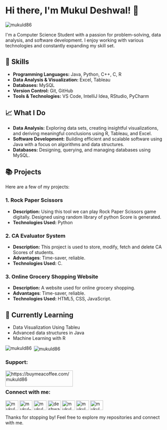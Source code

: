 # Hi there, I'm Mukul Deshwal! 👋
<p align="left"> <img src="https://komarev.com/ghpvc/?username=mukuld86&label=Profile%20views&color=0e75b6&style=flat" alt="mukuld86" /> </p>
I'm a Computer Science Student with a passion for problem-solving, data analysis, and software development. I enjoy working with various technologies and constantly expanding my skill set.

## 💼 Skills
- **Programming Languages:** Java, Python, C++, C, R
- **Data Analysis & Visualization:** Excel, Tableau
- **Databases:** MySQL
- **Version Control:** Git, GitHub
- **Tools & Technologies:** VS Code, IntelliJ Idea, RStudio, PyCharm

## 📈 What I Do
- **Data Analysis:** Exploring data sets, creating insightful visualizations, and deriving meaningful conclusions using R, Tableau, and Excel.
- **Software Development:** Building efficient and scalable software using Java with a focus on algorithms and data structures.
- **Databases:** Designing, querying, and managing databases using MySQL.

## 📚 Projects
Here are a few of my projects:

### 1. Rock Paper Scissors
- **Description:** Using this tool we can play Rock Paper Scissors game digitally.
Designed using random library of python
Score is generated.
- **Technologies Used:** Python

### 2. CA Evaluator System
- **Description:** This project is used to store, modify, fetch and delete CA Scores of students.
- **Advantages**: Time-saver, reliable.
- **Technologies Used:** C.

### 3. Online Grocery Shopping Website
- **Description:** A website used for online grocery shopping.
- **Advantages**: Time-saver, reliable.
- **Technologies Used:** HTML5, CSS, JavaScript.

## 🌱 Currently Learning
- Data Visualization Using Tableu
- Advanced data structures in Java
- Machine Learning with R

<p><img align="left" src="https://github-readme-stats.vercel.app/api/top-langs?username=mukuld86&show_icons=true&locale=en&layout=compact" alt="mukuld86" /></p>

<p>&nbsp;<img align="center" src="https://github-readme-stats.vercel.app/api?username=mukuld86&show_icons=true&locale=en" alt="mukuld86" /></p>


<h3 align="left">Support:</h3>
<p><a href="https://www.buymeacoffee.com/https://buymeacoffee.com/mukuld86"> <img align="left" src="https://cdn.buymeacoffee.com/buttons/v2/default-yellow.png" height="50" width="210" alt="https://buymeacoffee.com/mukuld86" /></a></p><br><br>

<h3 align="left">Connect with me:</h3>
<p align="left">
<a href="https://twitter.com/mukuldeshwal086" target="blank"><img align="center" src="https://raw.githubusercontent.com/rahuldkjain/github-profile-readme-generator/master/src/images/icons/Social/twitter.svg" alt="mukuldeshwal086" height="30" width="40" /></a>
<a href="https://linkedin.com/in/mukul-deshwal86" target="blank"><img align="center" src="https://raw.githubusercontent.com/rahuldkjain/github-profile-readme-generator/master/src/images/icons/Social/linked-in-alt.svg" alt="mukul-deshwal86" height="30" width="40" /></a>
<a href="https://fb.com/mukul.deshwal86" target="blank"><img align="center" src="https://raw.githubusercontent.com/rahuldkjain/github-profile-readme-generator/master/src/images/icons/Social/facebook.svg" alt="mukul.deshwal86" height="30" width="40" /></a>
<a href="https://instagram.com/deshwal__mukul" target="blank"><img align="center" src="https://raw.githubusercontent.com/rahuldkjain/github-profile-readme-generator/master/src/images/icons/Social/instagram.svg" alt="deshwal__mukul" height="30" width="40" /></a>
<a href="https://www.codechef.com/users/mukul_86" target="blank"><img align="center" src="https://cdn.jsdelivr.net/npm/simple-icons@3.1.0/icons/codechef.svg" alt="mukul_86" height="30" width="40" /></a>
<a href="https://www.hackerrank.com/mukul_deshwal" target="blank"><img align="center" src="https://raw.githubusercontent.com/rahuldkjain/github-profile-readme-generator/master/src/images/icons/Social/hackerrank.svg" alt="mukul_deshwal" height="30" width="40" /></a>
<a href="https://www.leetcode.com/mukul_deshwal86" target="blank"><img align="center" src="https://raw.githubusercontent.com/rahuldkjain/github-profile-readme-generator/master/src/images/icons/Social/leet-code.svg" alt="mukul_deshwal86" height="30" width="40" /></a>
</p>

Thanks for stopping by! Feel free to explore my repositories and connect with me.
